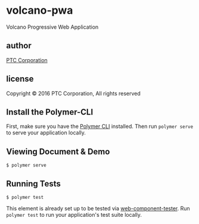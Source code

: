 # volcano-pwa

Volcano Progressive Web Application

## author

[PTC Corporation](http://www.ptciorder.ir/)

## license

Copyright © 2016 PTC Corporation, All rights reserved

## Install the Polymer-CLI

First, make sure you have the [Polymer CLI](https://www.npmjs.com/package/polymer-cli) installed. Then run `polymer serve` to serve your application locally.

## Viewing Document & Demo

```
$ polymer serve
```

## Running Tests

```
$ polymer test
```

This element is already set up to be tested via [web-component-tester](https://github.com/Polymer/web-component-tester). Run `polymer test` to run your application's test suite locally.
